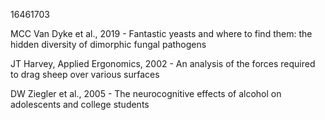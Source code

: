 16461703

MCC Van Dyke et al., 2019 - Fantastic yeasts and where to find them: the hidden diversity of dimorphic fungal pathogens

JT Harvey, Applied Ergonomics, 2002 - An analysis of the forces required to drag sheep over various surfaces

DW Ziegler et al., 2005 - The neurocognitive effects of alcohol on adolescents and college students